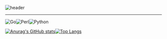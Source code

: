 ![header](https://capsule-render.vercel.app/api?type=waving&color=gradient&height=200&section=header&text=Hi,%20I%20am%20Hungnt&fontSize=45)

---
![Go](https://img.shields.io/badge/go-%2300ADD8.svg?style=for-the-badge&logo=go&logoColor=white)![Perl](https://img.shields.io/badge/perl-%2339457E.svg?style=for-the-badge&logo=perl&logoColor=white)![Python](https://img.shields.io/badge/python-3670A0?style=for-the-badge&logo=python&logoColor=ffdd54)

[![Anurag's GitHub stats](https://github-readme-stats.vercel.app/api?username=geunsam2&show_icons=true&count_private=true&theme=cobalt)](https://github.com/anuraghazra/github-readme-stats)[![Top Langs](https://github-readme-stats.vercel.app/api/top-langs/?username=geunsam2&show_icons=true&count_private=true&theme=cobalt&layout=compact)](https://github.com/anuraghazra/github-readme-stats)




<!--
**hungnt612/hungnt612** is a ✨ _special_ ✨ repository because its `README.md` (this file) appears on your GitHub profile.

Here are some ideas to get you started:

- 🔭 I’m currently working on ...
- 🌱 I’m currently learning ...
- 👯 I’m looking to collaborate on ...
- 🤔 I’m looking for help with ...
- 💬 Ask me about ...
- 📫 How to reach me: ...
- 😄 Pronouns: ...
- ⚡ Fun fact: ...
-->
